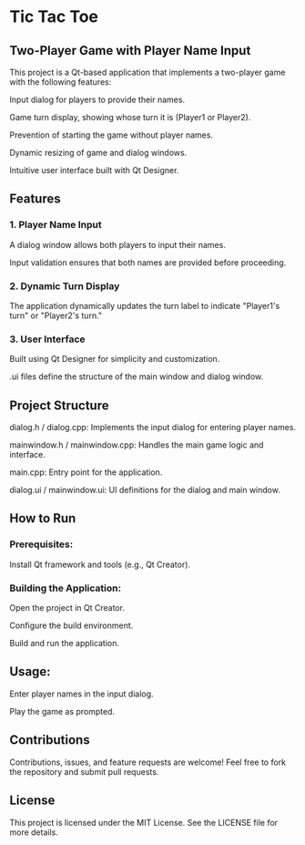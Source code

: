 # Tic Tac Toe

## Two-Player Game with Player Name Input

This project is a Qt-based application that implements a two-player game with the following features:

Input dialog for players to provide their names.

Game turn display, showing whose turn it is (Player1 or Player2).

Prevention of starting the game without player names.

Dynamic resizing of game and dialog windows.

Intuitive user interface built with Qt Designer.

## Features

### 1. Player Name Input

A dialog window allows both players to input their names.

Input validation ensures that both names are provided before proceeding.

### 2. Dynamic Turn Display

The application dynamically updates the turn label to indicate "Player1's turn" or "Player2's turn."

### 3. User Interface

Built using Qt Designer for simplicity and customization.

.ui files define the structure of the main window and dialog window.

## Project Structure

dialog.h / dialog.cpp: Implements the input dialog for entering player names.

mainwindow.h / mainwindow.cpp: Handles the main game logic and interface.

main.cpp: Entry point for the application.

dialog.ui / mainwindow.ui: UI definitions for the dialog and main window.


## How to Run

### Prerequisites:

Install Qt framework and tools (e.g., Qt Creator).

### Building the Application:

Open the project in Qt Creator.

Configure the build environment.

Build and run the application.

## Usage:

Enter player names in the input dialog.

Play the game as prompted.



## Contributions

Contributions, issues, and feature requests are welcome! Feel free to fork the repository and submit pull requests.

## License

This project is licensed under the MIT License. See the LICENSE file for more details.

